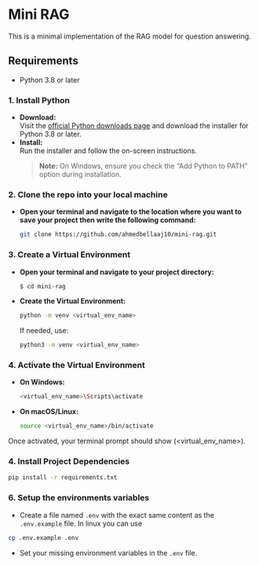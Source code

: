 # Mini RAG

This is a minimal implementation of the RAG model for question answering.

## Requirements
- Python 3.8 or later

### 1. Install Python
- **Download:**  
  Visit the [official Python downloads page](https://www.python.org/downloads/) and download the installer for Python 3.8 or later.
- **Install:**  
  Run the installer and follow the on-screen instructions.  
  > **Note:** On Windows, ensure you check the “Add Python to PATH” option during installation.

### 2. Clone the repo into your local machine 
- **Open your terminal and navigate to the location where you want to save your project then write the following command:**
  ```bash
  git clone https://github.com/ahmedbellaaj10/mini-rag.git

### 3. Create a Virtual Environment
- **Open your terminal and navigate to your project directory:**
  ```bash
  $ cd mini-rag
- **Create the Virtual Environment:**
  ```bash
  python -m venv <virtual_env_name>
  ```
  If needed, use:
  ```bash
  python3 -m venv <virtual_env_name>
  ```

### 4. Activate the Virtual Environment
- **On Windows:**
  ```bash
  <virtual_env_name>\Scripts\activate
- **On macOS/Linux:**
  ```bash
  source <virtual_env_name>/bin/activate
  ```
Once activated, your terminal prompt should show (<virtual_env_name>).

### 4. Install Project Dependencies
  ```bash
  pip install -r requirements.txt
  ```

### 6. Setup the environments variables
  * Create a file named `.env` with the exact same content as the `.env.example` file. In linux you can use 
  ```bash
  cp .env.example .env
  ``` 
  * Set your missing environment variables in the `.env` file.

